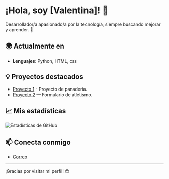 # ¡Hola, soy [Valentina]! 👋

Desarrollador/a apasionado/a por la tecnología, siempre buscando mejorar y aprender. 🚀

## 🌍 Actualmente en

- **Lenguajes**: Python, HTML, css
  
## 💡 Proyectos destacados

- [Proyecto 1](https://github.com/ValentinaDelgadoRincon/Panaderia_Mis_Delicias) - Proyecto de panaderia.
- [Proyecto 2](https://github.com/ValentinaDelgadoRincon/Competencia_Atletismo) — Formulario de atletismo.

## 📈 Mis estadísticas

![Estadísticas de GitHub](https://github-readme-stats.vercel.app/api?username=tuusuario&show_icons=true&hide_title=true&count_private=true&hide=prs&theme=tokyonight)

## 📫 Conecta conmigo

- [Correo](valentinadr1403@gmail.com)

---

¡Gracias por visitar mi perfil! 😊
